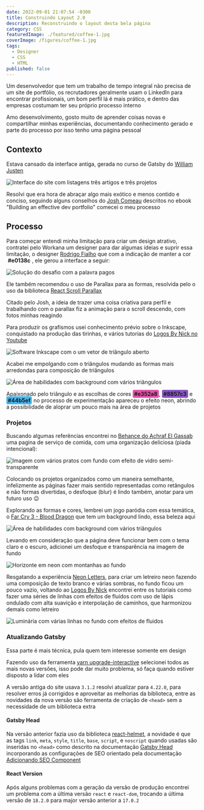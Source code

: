 ```yaml
---
date: 2022-09-01 21:07:54 -0300
title: Construindo Layout 2.0
description: Reconstruindo o layout desta bela página
category: CSS
featuredImage: ./featured/coffee-1.jpg
coverImage: /figures/coffee-1.jpg
tags:
  - Designer
  - CSS
  - HTML
published: false
---
```


Um desenvolvedor que tem um trabalho de tempo integral não precisa de um site de portfólio, os recrutadores geralmente usam o LinkedIn para encontrar profissionais, um bom perfil lá é mais prático, e dentro das empresas costumam ter seu próprio processo interno

Amo desenvolvimento, gosto muito de aprender coisas novas e compartilhar minhas experiências, documentando conhecimento gerado e parte do processo por isso tenho uma página pessoal

## Contexto

Estava cansado da interface antiga, gerada no curso de Gatsby do [William Justen](https://willianjusten.com.br/)

![Interface do site com listagens três artigos e três projetos](/figures/layout_old.png "Interface antiga")

Resolvi que era hora de abraçar algo mais exótico e menos contido e conciso, seguindo alguns conselhos do [Josh Comeau](https://www.joshwcomeau.com/) descritos no ebook "Building an effective dev portfolio" comecei o meu processo

## Processo

Para começar entendi minha limitação para criar um design atrativo, contratei pelo Workana um designer para dar algumas ideias e suprir essa limitação, o designer [Rodrigo Fialho](https://www.workana.com/freelancer/17653ac19b78d52f0e33c7950cab1bbb) que com a indicação de manter a cor <span style="background-color: var(--highlight); color: var(--white);font-weight:700;padding: 2px 4px;border-radius:4px;">#e0138c</span>, ele gerou a interface a seguir:

![Solução do desafio com a palavra pagos](/figures/layout_design.png "Interface do freelancer")

Ele também recomendou o uso de Parallax para as formas, resolvida pelo o uso da biblioteca [React Scroll Parallax](https://www.npmjs.com/package/react-scroll-parallax)

Citado pelo Josh, a ideia de trazer uma coisa criativa para perfil e trabalhando com o parallax fiz a animação para o scroll descendo, com fotos minhas reagindo

Para produzir os grafismos usei conhecimento prévio sobre o Inkscape, conquistado na produção das tirinhas, e vários tutorias do [Logos By Nick no Youtube](https://www.youtube.com/c/LogosByNick)

![Software Inkscape com o um vetor de triângulo aberto](/figures/layout_inkscape.png "Criando no Inkscape")

Acabei me empolgando com o triângulos mudando as formas mais arredondas para composição de triângulos

![Área de habilidades com background com vários triângulos](/figures/layout_triangles.png "Porfólio com decoração de triângulos")

Apaixonado pelo triângulo e as escolhas de cores <span style="background-color: #e352a8; color: var(--white);font-weight:700;padding: 2px 4px;border-radius:4px;">#e352a8</span>, <span style="background-color: #8857c3; color: var(--white);font-weight:700;padding: 2px 4px;border-radius:4px;">#8857c3</span> e <span style="background-color: #44b5ef; color: var(--white);font-weight:700;padding: 2px 4px;border-radius:4px;">#44b5ef</span> no processo de experimentação apareceu o efeito neon, abrindo a possibilidade de aloprar um pouco mais na área de projetos

### Projetos

Buscando algumas referências encontrei no [Behance do Achraf El Gassab](https://www.behance.net/gallery/109550375/foodly-food-web-page) uma pagina de serviço de comida, com uma organização deliciosa (piada intencional):

![Imagem com vários pratos com fundo com efeito de vidro semi-transparente](/figures/layout_food.png "Layout do site de receita")

Colocando os projetos organizados como um maneira semelhante, infelizmente as páginas fazer mais sentido representadas como retângulos e não formas divertidas, o desfoque (blur) é lindo também, anotar para um futuro uso 😉

Explorando as formas e cores, lembrei um jogo paródia com essa temática, o [Far Cry 3 - Blood Dragon](https://store.steampowered.com/app/233270/Far_Cry_3__Blood_Dragon/) que tem um background lindo, essa beleza aqui

![Área de habilidades com background com vários triângulos](/figures/layout_blood_dragon.png "Background Far Cry 3 Blood Dragon")

Levando em consideração que a página deve funcionar bem com o tema claro e o escuro, adicionei um desfoque e transparência na imagem de fundo

![Horizonte em neon com montanhas ao fundo](/figures/layout_horizont.png "Fundo da página no tema claro e escuro")

Resgatando a experiência [Neon Letters](/web/neonletters.html), para criar um letreiro neon fazendo uma composição de texto branco e várias sombras, no fundo ficou um pouco vazio, voltando ao [Logos By Nick](https://www.youtube.com/c/LogosByNick) encontrei entre os tutoriais como fazer uma séries de linhas com efeitos de fluídos com uso de lápis ondulado com alta suavição e interpolação de caminhos, que harmonizou demais como letreiro

![Luminária com várias linhas no fundo com efeitos de fluidos](/figures/layout_letters.png "Letreiro neon com fundo de fluídos")

### Atualizando Gatsby

Essa parte é mais técnica, pula quem tem interesse somente em design

Fazendo uso da ferramenta [yarn upgrade-interactive](https://classic.yarnpkg.com/lang/en/docs/cli/upgrade-interactive/) selecionei todos as mais novas versões, isso pode dar muito problema, só faça quando estiver disposto a lidar com eles

A versão antiga do site usava `3.1.2` resolvi atualizar para `4.22.0`, para resolver erros já corrigidos e aproveitar as melhorias da biblioteca, entre as novidades da nova versão são ferramenta de criação de `<head>` sem a necessidade de um biblioteca extra

#### Gatsby Head

Na versão anterior fazia uso da biblioteca [react-helmet](https://github.com/nfl/react-helmet), a novidade é que as tags `link`, `meta`, `style`, `title`, `base`, `script`, e `noscript` quando usadas são inseridas no `<head>` como descrito na documentação [Gatsby Head](https://www.gatsbyjs.com/docs/reference/built-in-components/gatsby-head/) incorporando as configurações de SEO orientado pela documentação [Adicionando SEO Component](https://www.gatsbyjs.com/docs/how-to/adding-common-features/adding-seo-component/)

#### React Version

Após alguns problemas com a geração da versão de produção encontrei um problema com a última versão `react` e `react-dom`, trocando a última versão de `18.2.0` para major versão anterior a `17.0.2`
